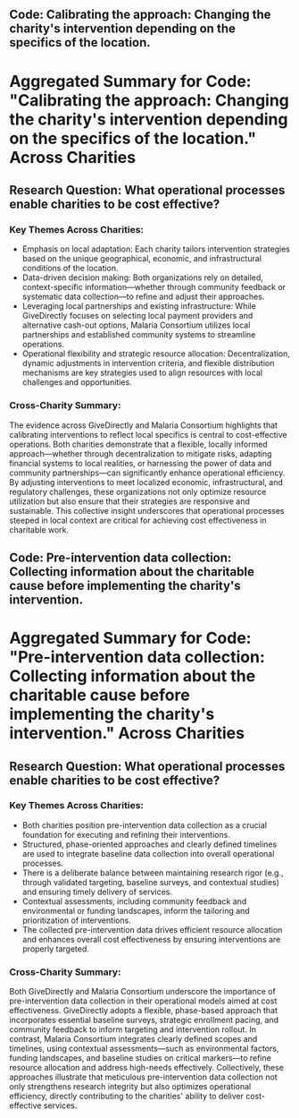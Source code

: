 ## Code: Calibrating the approach: Changing the charity's intervention depending on the specifics of the location.
# Aggregated Summary for Code: "Calibrating the approach: Changing the charity's intervention depending on the specifics of the location." Across Charities

## Research Question: What operational processes enable charities to be cost effective?

### Key Themes Across Charities:
- Emphasis on local adaptation: Each charity tailors intervention strategies based on the unique geographical, economic, and infrastructural conditions of the location.
- Data-driven decision making: Both organizations rely on detailed, context-specific information—whether through community feedback or systematic data collection—to refine and adjust their approaches.
- Leveraging local partnerships and existing infrastructure: While GiveDirectly focuses on selecting local payment providers and alternative cash-out options, Malaria Consortium utilizes local partnerships and established community systems to streamline operations.
- Operational flexibility and strategic resource allocation: Decentralization, dynamic adjustments in intervention criteria, and flexible distribution mechanisms are key strategies used to align resources with local challenges and opportunities.

### Cross-Charity Summary:
The evidence across GiveDirectly and Malaria Consortium highlights that calibrating interventions to reflect local specifics is central to cost-effective operations. Both charities demonstrate that a flexible, locally informed approach—whether through decentralization to mitigate risks, adapting financial systems to local realities, or harnessing the power of data and community partnerships—can significantly enhance operational efficiency. By adjusting interventions to meet localized economic, infrastructural, and regulatory challenges, these organizations not only optimize resource utilization but also ensure that their strategies are responsive and sustainable. This collective insight underscores that operational processes steeped in local context are critical for achieving cost effectiveness in charitable work.

## Code: Pre-intervention data collection: Collecting information about the charitable cause before implementing the charity's intervention.
# Aggregated Summary for Code: "Pre-intervention data collection: Collecting information about the charitable cause before implementing the charity's intervention." Across Charities

## Research Question: What operational processes enable charities to be cost effective?

### Key Themes Across Charities:
- Both charities position pre-intervention data collection as a crucial foundation for executing and refining their interventions.
- Structured, phase-oriented approaches and clearly defined timelines are used to integrate baseline data collection into overall operational processes.
- There is a deliberate balance between maintaining research rigor (e.g., through validated targeting, baseline surveys, and contextual studies) and ensuring timely delivery of services.
- Contextual assessments, including community feedback and environmental or funding landscapes, inform the tailoring and prioritization of interventions.
- The collected pre-intervention data drives efficient resource allocation and enhances overall cost effectiveness by ensuring interventions are properly targeted.

### Cross-Charity Summary:
Both GiveDirectly and Malaria Consortium underscore the importance of pre-intervention data collection in their operational models aimed at cost effectiveness. GiveDirectly adopts a flexible, phase-based approach that incorporates essential baseline surveys, strategic enrollment pacing, and community feedback to inform targeting and intervention rollout. In contrast, Malaria Consortium integrates clearly defined scopes and timelines, using contextual assessments—such as environmental factors, funding landscapes, and baseline studies on critical markers—to refine resource allocation and address high-needs effectively. Collectively, these approaches illustrate that meticulous pre-intervention data collection not only strengthens research integrity but also optimizes operational efficiency, directly contributing to the charities' ability to deliver cost-effective services.

